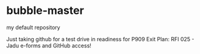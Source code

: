 # bubble-master
my default repository

Just taking github for a test drive in readiness for 
P909 Exit Plan: RFI 025 -  Jadu e-forms and GitHub access!
